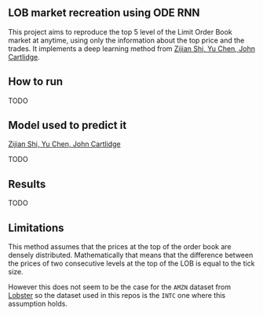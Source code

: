 ## LOB market recreation using ODE RNN

This project aims to reproduce the top 5 level of the Limit Order Book market at anytime, using only the information about the top price and the trades. It implements a deep learning method from [Zijian Shi, Yu Chen, John Cartlidge](https://arxiv.org/abs/2103.01670).

## How to run

TODO

## Model used to predict it

[Zijian Shi, Yu Chen, John Cartlidge](https://arxiv.org/abs/2103.01670)

TODO

## Results

TODO

## Limitations

This method assumes that the prices at the top of the order book are densely distributed. Mathematically that means that the difference between the prices of two consecutive levels at the top of the LOB is equal to the tick size.

However this does not seem to be the case for the `AMZN` dataset from [Lobster](https://lobsterdata.com/info/DataSamples.php) so the dataset used in this repos is the `INTC` one where this assumption holds.